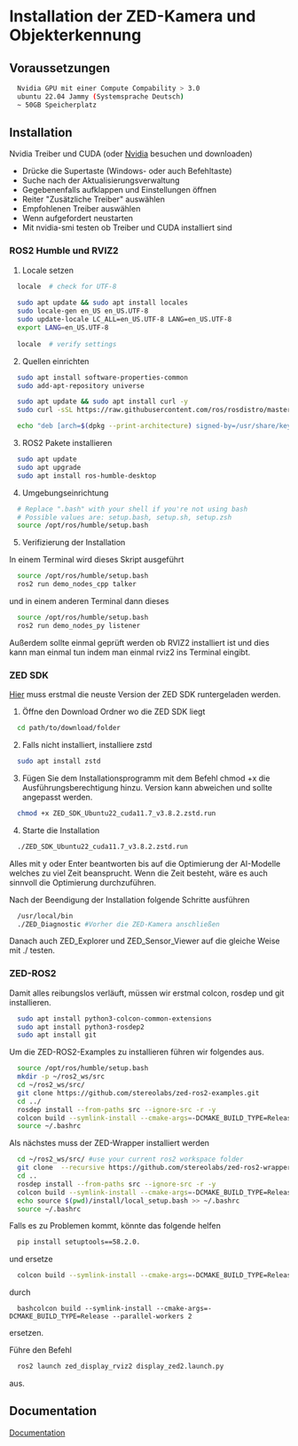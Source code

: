 
# Installation der ZED-Kamera und Objekterkennung

## Voraussetzungen

```bash
  Nvidia GPU mit einer Compute Compability > 3.0
  ubuntu 22.04 Jammy (Systemsprache Deutsch)
  ~ 50GB Speicherplatz
```
## Installation


Nvidia Treiber und CUDA (oder [Nvidia](https://www.nvidia.de/Download/index.aspx?lang=de/) besuchen und downloaden)


  - Drücke die Supertaste (Windows- oder auch Befehltaste)
  - Suche nach der Aktualisierungsverwaltung
  - Gegebenenfalls aufklappen und Einstellungen öffnen
  - Reiter "Zusätzliche Treiber" auswählen
  - Empfohlenen Treiber auswählen 
  - Wenn aufgefordert neustarten
  - Mit nvidia-smi testen ob Treiber und CUDA installiert sind

### ROS2 Humble und RVIZ2

1. Locale setzen

```bash
  locale  # check for UTF-8
  
  sudo apt update && sudo apt install locales
  sudo locale-gen en_US en_US.UTF-8
  sudo update-locale LC_ALL=en_US.UTF-8 LANG=en_US.UTF-8
  export LANG=en_US.UTF-8
  
  locale  # verify settings
```

2. Quellen einrichten

```bash
  sudo apt install software-properties-common
  sudo add-apt-repository universe

  sudo apt update && sudo apt install curl -y
  sudo curl -sSL https://raw.githubusercontent.com/ros/rosdistro/master/ros.key -o /usr/share/keyrings/ros-archive-keyring.gpg

  echo "deb [arch=$(dpkg --print-architecture) signed-by=/usr/share/keyrings/ros-archive-keyring.gpg] http://packages.ros.org/ros2/ubuntu $(. /etc/os-release && echo $UBUNTU_CODENAME) main" | sudo tee /etc/apt/sources.list.d/ros2.list > /dev/null
```

3. ROS2 Pakete installieren

```bash
  sudo apt update
  sudo apt upgrade
  sudo apt install ros-humble-desktop
```

4. Umgebungseinrichtung

```bash
  # Replace ".bash" with your shell if you're not using bash
  # Possible values are: setup.bash, setup.sh, setup.zsh
  source /opt/ros/humble/setup.bash
```

5. Verifizierung der Installation

In einem Terminal wird dieses Skript ausgeführt
```bash
  source /opt/ros/humble/setup.bash
  ros2 run demo_nodes_cpp talker
```

und in einem anderen Terminal dann dieses
```bash
  source /opt/ros/humble/setup.bash
  ros2 run demo_nodes_py listener
```
Außerdem sollte einmal geprüft werden ob RVIZ2 installiert ist und dies kann man einmal tun indem man einmal rviz2 ins Terminal eingibt.


### ZED SDK

[Hier](https://www.stereolabs.com/developers/release/) muss erstmal die neuste Version der ZED SDK runtergeladen werden.

1. Öffne den Download Ordner wo die ZED SDK liegt
```bash
  cd path/to/download/folder
```

2. Falls nicht installiert, installiere zstd

```bash
  sudo apt install zstd
```

3. Fügen Sie dem Installationsprogramm mit dem Befehl chmod +x die Ausführungsberechtigung hinzu. Version kann abweichen und sollte angepasst werden.

```bash
  chmod +x ZED_SDK_Ubuntu22_cuda11.7_v3.8.2.zstd.run
```

4. Starte die Installation

```bash
  ./ZED_SDK_Ubuntu22_cuda11.7_v3.8.2.zstd.run
```

Alles mit y oder Enter beantworten bis auf die Optimierung der AI-Modelle welches zu viel Zeit beansprucht. Wenn die Zeit besteht, wäre es auch sinnvoll die Optimierung durchzuführen.

Nach der Beendigung der Installation folgende Schritte ausführen
```bash
  /usr/local/bin
  ./ZED_Diagnostic #Vorher die ZED-Kamera anschließen
```

Danach auch ZED_Explorer und ZED_Sensor_Viewer auf die gleiche Weise mit ./ testen.

### ZED-ROS2

Damit alles reibungslos verläuft, müssen wir erstmal colcon, rosdep und git installieren.

```bash
  sudo apt install python3-colcon-common-extensions
  sudo apt install python3-rosdep2
  sudo apt install git
```

Um die ZED-ROS2-Examples zu installieren führen wir folgendes aus.

```bash
  source /opt/ros/humble/setup.bash
  mkdir -p ~/ros2_ws/src
  cd ~/ros2_ws/src/
  git clone https://github.com/stereolabs/zed-ros2-examples.git
  cd ../
  rosdep install --from-paths src --ignore-src -r -y
  colcon build --symlink-install --cmake-args=-DCMAKE_BUILD_TYPE=Release
  source ~/.bashrc
```

Als nächstes muss der ZED-Wrapper installiert werden

```bash
  cd ~/ros2_ws/src/ #use your current ros2 workspace folder
  git clone  --recursive https://github.com/stereolabs/zed-ros2-wrapper.git
  cd ..
  rosdep install --from-paths src --ignore-src -r -y
  colcon build --symlink-install --cmake-args=-DCMAKE_BUILD_TYPE=Release --parallel-workers $(nproc)
  echo source $(pwd)/install/local_setup.bash >> ~/.bashrc
  source ~/.bashrc
```

Falls es zu Problemen kommt, könnte das folgende helfen

```bash
  pip install setuptools==58.2.0.
```

und ersetze 
```bash
  colcon build --symlink-install --cmake-args=-DCMAKE_BUILD_TYPE=Release --parallel-workers $(nproc)
```
durch 
```
  bashcolcon build --symlink-install --cmake-args=-DCMAKE_BUILD_TYPE=Release --parallel-workers 2
```
ersetzen.

Führe den Befehl 
```bash
  ros2 launch zed_display_rviz2 display_zed2.launch.py
```

aus.
## Documentation

[Documentation](https://linktodocumentation)


